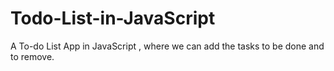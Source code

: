 # Todo-List-in-JavaScript
A To-do List App in JavaScript , where we can add the tasks to be done and to remove.
